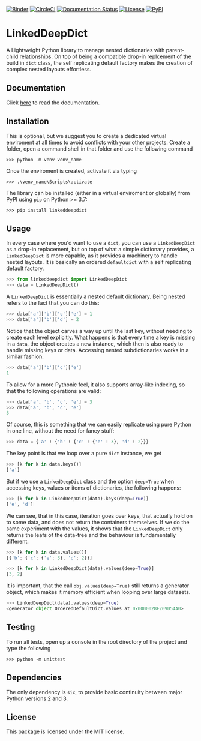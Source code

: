 [![Binder](https://mybinder.org/badge_logo.svg)](https://mybinder.org/v2/gh/dewloosh/LinkedDeepDict/main?labpath=examples%2Fbasics.ipynb?urlpath=lab)
[![CircleCI](https://circleci.com/gh/dewloosh/LinkedDeepDict.svg?style=shield)](https://circleci.com/gh/dewloosh/LinkedDeepDict) 
[![Documentation Status](https://readthedocs.org/projects/LinkedDeepDict/badge/?version=latest)](https://LinkedDeepDict.readthedocs.io/en/latest/?badge=latest) 
[![License](https://img.shields.io/badge/License-MIT-yellow.svg)](https://opensource.org/licenses/MIT)
[![PyPI](https://badge.fury.io/py/LinkedDeepDict.svg)](https://pypi.org/project/LinkedDeepDict) 

# **LinkedDeepDict**

A Lightweight Python library to manage nested dictionaries with parent-child relationships.
On top of being a compatible drop-in replcement of the build in ``dict`` class, the self replicating default factory makes the creation of complex nested layouts effortless.

## **Documentation**

Click [here](https://linkeddeepdict.readthedocs.io/en/latest/) to read the documentation.

## **Installation**
This is optional, but we suggest you to create a dedicated virtual enviroment at all times to avoid conflicts with your other projects. Create a folder, open a command shell in that folder and use the following command

```console
>>> python -m venv venv_name
```

Once the enviroment is created, activate it via typing

```console
>>> .\venv_name\Scripts\activate
```

The library can be installed (either in a virtual enviroment or globally) from PyPI using `pip` on Python >= 3.7:

```console
>>> pip install linkeddeepdict
```

## Usage

In every case where you'd want to use a `dict`, you can use a `LinkedDeepDict` as a drop-in replacement, but on top of what a simple dictionary provides, a `LinkedDeepDict` is more capable, as it provides a machinery to handle nested layouts. It is basically an ordered `defaultdict` with a self replicating default factory. 

```python
>>> from linkeddeepdict import LinkedDeepDict
>>> data = LinkedDeepDict()
```

A `LinkedDeepDict` is essentially a nested default dictionary. Being nested refers to the fact that you can do this:

```python
>>> data['a']['b']['c']['e'] = 1
>>> data['a']['b']['d'] = 2
```

Notice that the object carves a way up until the last key, without needing to create each level explicitly. What happens is that every time a key is missing in a `data`, the object creates a new instance, which then is also ready to handle missing keys or data. Accessing nested subdictionaries works in a similar fashion:

```python
>>> data['a']['b']['c']['e']
1
```
To allow for a more Pythonic feel, it also supports array-like indexing, so that the following operations are valid: 

```python
>>> data['a', 'b', 'c', 'e'] = 3
>>> data['a', 'b', 'c', 'e']
3
```

Of course, this is something that we can easily replicate using pure Python in one line, without the need for fancy stuff:

```python
>>> data = {'a' : {'b' : {'c' : {'e' : 3}, 'd' : 2}}}    
```

The key point is that we loop over a pure `dict` instance, we get

```python
>>> [k for k in data.keys()]
['a']    
```

But if we use a `LinkedDeepDict` class and the option `deep=True` when accessing
keys, values or items of dictionaries, the following happens: 

```python
>>> [k for k in LinkedDeepDict(data).keys(deep=True)]
['e', 'd']    
```

We can see, that in this case, iteration goes over keys, that actually hold on to some data, and does not return the containers themselves. If we do the same experiment with the values, it shows that the `LinkedDeepDict` only returns the leafs of the data-tree and the behaviour is fundamentally different:

```python
>>> [k for k in data.values()]
[{'b': {'c': {'e': 3}, 'd': 2}}]    
```

```python
>>> [k for k in LinkedDeepDict(data).values(deep=True)]
[3, 2]    
```

It is important, that the call `obj.values(deep=True)` still returns a generator object, which makes it memory efficient when looping over large datasets.

```python
>>> LinkedDeepDict(data).values(deep=True)
<generator object OrderedDefaultDict.values at 0x0000028F209D54A0>    
```

## **Testing**

To run all tests, open up a console in the root directory of the project and type the following

```console
>>> python -m unittest
```

## **Dependencies**

The only dependency is `six`, to provide basic continuity between major Python versions 2 and 3.

## **License**

This package is licensed under the MIT license.